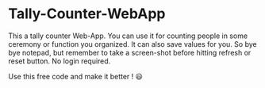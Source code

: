 # Tally-Counter-WebApp


This a tally counter Web-App. You can use it for counting people in some
ceremony or function you organized. It can also save values for you. So bye bye 
notepad, but remember to take a screen-shot before hitting refresh or reset button. 
No login required. 


Use this free code and make it better ! 😃
